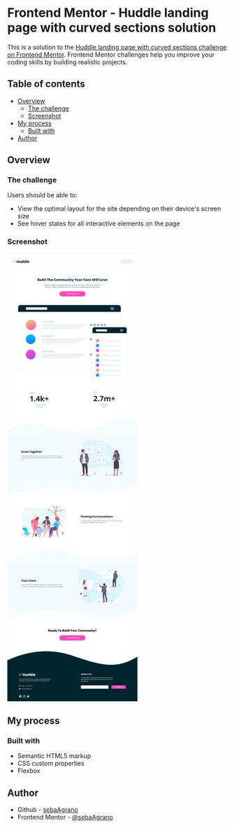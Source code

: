 # Frontend Mentor - Huddle landing page with curved sections solution

This is a solution to the [Huddle landing page with curved sections challenge on Frontend Mentor](https://www.frontendmentor.io/challenges/huddle-landing-page-with-curved-sections-5ca5ecd01e82137ec91a50f2). Frontend Mentor challenges help you improve your coding skills by building realistic projects. 

## Table of contents

- [Overview](#overview)
  - [The challenge](#the-challenge)
  - [Screenshot](#screenshot)
- [My process](#my-process)
  - [Built with](#built-with)
- [Author](#author)

## Overview

### The challenge

Users should be able to:

- View the optimal layout for the site depending on their device's screen size
- See hover states for all interactive elements on the page

### Screenshot

![](./screenshots/deskop-screenshot.jpg)

## My process

### Built with

- Semantic HTML5 markup
- CSS custom properties
- Flexbox

## Author

- Github - [sebaAgrano](https://github.com/sebaAgrano)
- Frontend Mentor - [@sebaAgrano](https://www.frontendmentor.io/profile/sebaAgrano)

